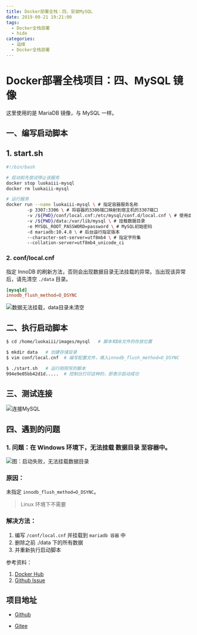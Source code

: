 ```yaml
---
title: Docker部署全栈：四、安装MySQL
date: 2019-09-21 19:21:00
tags: 
  - Docker全栈部署
  - hide
categories:
  - 运维
  - Docker全栈部署
---
```


# Docker部署全栈项目：四、MySQL 镜像

这里使用的是 MariaDB 镜像，与 MySQL 一样。

## 一、编写启动脚本

## 1. start.sh

```sh
#!/bin/bash

# 启动前先尝试停止该服务
docker stop luokaiii-mysql
docker rm luokaiii-mysql

# 运行服务
docker run --name luokaiii-mysql \ # 指定容器服务名称
        -p 3307:3306 \ # 将容器的3306端口映射到宿主机的3307端口
        -v /${PWD}/conf/local.cnf:/etc/mysql/conf.d/local.cnf \ # 使用自定义的配置文件(Windows环境下必不可少！)
        -v /${PWD}/data:/var/lib/mysql \ # 挂载数据目录
        -e MYSQL_ROOT_PASSWORD=password \ # MySQL初始密码
        -d mariadb:10.4.8 \ # 后台运行指定版本
        --character-set-server=utf8mb4 \ # 指定字符集
        --collation-server=utf8mb4_unicode_ci
```

### 2. conf/local.cnf

指定 InnoDB 的刷新方法，否则会出现数据目录无法挂载的异常。当出现该异常后，请先清空 `./data` 目录。

```cnf
[mysqld]
innodb_flush_method=O_DSYNC
```

![数据无法挂载，data目录未清空](https://i.loli.net/2019/09/23/6EcOuQZePBIXRvq.png)

## 二、执行启动脚本

```sh
$ cd /home/luokaiii/images/mysql   # 脚本和DB文件的存放位置

$ mkdir data   # 创建存储目录
$ vim conf/local.cnf  # 编写配置文件，填入innodb_flush_method=O_DSYNC

$ ./start.sh   # 运行刚刚写的脚本
994e9e05bb42d1d.....  # 控制台打印这种的，即表示启动成功
```

## 三、测试连接

![连接MySQL](https://i.loli.net/2019/09/23/EUrI5Cu6HRN2gSK.png)

## 四、遇到的问题

### 1. 问题：在 Windows 环境下，无法挂载 数据目录 至容器中。

![图：启动失败，无法挂载数据目录](https://i.loli.net/2019/09/24/dWpOrvMy5eXznNg.png)

### 原因：

未指定 `innodb_flush_method=O_DSYNC`。

> Linux 环境下不需要

### 解决方法：

1. 编写 `/conf/local.cnf` 并挂载到 `mariadb 容器` 中
2. 删除之前 ./data 下的所有数据
3. 并重新执行启动脚本

参考资料：

1. [Docker Hub](https://hub.docker.com/_/mariadb)
2. [Github Issue](https://github.com/docker-library/mariadb/issues/38)

## 项目地址

- [Github](https://github.com/luokaiii/luokaiii.docker-images)

- [Gitee](https://gitee.com/luokaiii/luokaiii.docker-images)